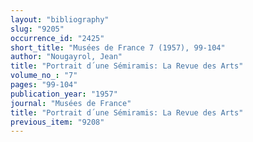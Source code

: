 ```yaml
---
layout: "bibliography"
slug: "9205"
occurrence_id: "2425"
short_title: "Musées de France 7 (1957), 99-104"
author: "Nougayrol, Jean"
title: "Portrait d´une Sémiramis: La Revue des Arts"
volume_no_: "7"
pages: "99-104"
publication_year: "1957"
journal: "Musées de France"
title: "Portrait d´une Sémiramis: La Revue des Arts"
previous_item: "9208"
---
```


